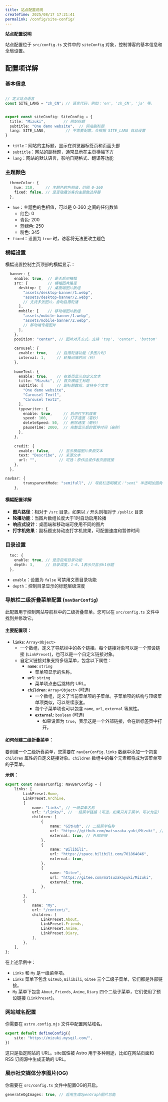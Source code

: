 ```yaml
---
title: 站点配置说明
createTime: 2025/08/17 17:21:41
permalink: /config/site-config/
---
```


**站点配置说明**

站点配置位于 `src/config.ts` 文件中的 `siteConfig` 对象，控制博客的基本信息和全局设置。

## 配置项详解

### 基本信息

```typescript

// 定义站点语言
const SITE_LANG = "zh_CN"; // 语言代码，例如：'en', 'zh_CN', 'ja' 等。


export const siteConfig: SiteConfig = {
  title: "Mizuki",        // 网站标题
  subtitle: "One demo website",  // 网站副标题
  lang: SITE_LANG,         // 不需要配置，会根据 SITE_LANG 自动设置
}
```

- `title`：网站的主标题，显示在浏览器标签页和页面头部
- `subtitle`：网站的副标题，通常显示在主页横幅下方
- `lang`：网站的默认语言，影响日期格式、翻译等功能

### 主题颜色

```typescript
  themeColor: {
    hue: 210,     // 主题色的色相值，范围 0-360
    fixed: false, // 是否隐藏访客的主题色选择器
  },
```

- `hue`：主题色的色相值，可以是 0-360 之间的任何数值
  - 红色: 0
  - 青色: 200
  - 蓝绿色: 250
  - 粉色: 345
- `fixed`：设置为 `true` 时，访客将无法更改主题色



### 横幅设置

横幅设置控制主页顶部的横幅显示：

```typescript
  banner: {
    enable: true,  // 是否启用横幅
    src: {         // 横幅图片路径
      desktop: [   // 桌面端图片数组
        "assets/desktop-banner/1.webp",
        "assets/desktop-banner/2.webp",
        // 支持多张图片，自动启用轮播
      ],
      mobile: [    // 移动端图片数组
        "assets/mobile-banner/1.webp",
        "assets/mobile-banner/2.webp",
        // 移动端专用图片
      ],
    },
    position: "center", // 图片对齐方式，支持 'top', 'center', 'bottom'
    
    carousel: {
      enable: true,    // 启用轮播功能（多图片时）
      interval: 1,     // 轮播间隔时间（秒）
    },
    
    homeText: {
      enable: true,    // 在首页显示自定义文本
      title: "Mizuki", // 首页横幅主标题
      subtitle: [      // 副标题数组，支持多个文本
        "One demo website",
        "Carousel Text1",
        "Carousel Text2",
      ],
      typewriter: {
        enable: true,     // 启用打字机效果
        speed: 100,       // 打字速度（毫秒）
        deleteSpeed: 50,  // 删除速度（毫秒）
        pauseTime: 2000,  // 完整显示后的暂停时间（毫秒）
      },
    },
    
    credit: {
      enable: false,    // 显示横幅图片来源文本
      text: "Describe", // 来源文本
      url: "",          // 可选：原作品或作者页面链接
    },
  },

navbar: {
		transparentMode: "semifull", // 导航栏透明模式："semi" 半透明加圆角，"full" 完全透明，"semifull" 动态透明
	},
```

#### 横幅配置详解

- **图片路径**：相对于 `/src` 目录，如果以 `/` 开头则相对于 `/public` 目录
- **轮播功能**：当图片数组长度大于1时自动启用轮播
- **响应式设计**：桌面端和移动端可使用不同的图片
- **打字机效果**：副标题支持动态打字机效果，可配置速度和暂停时间

### 目录设置

```typescript
  toc: {
    enable: true, // 是否启用目录功能
    depth: 3,     // 目录深度，1-6，1表示只显示h1标题
  },
```

- `enable`：设置为 `false` 可禁用文章目录功能
- `depth`：控制目录显示的标题层级深度



### 导航栏二级折叠菜单配置 (`navBarConfig`)

此配置用于控制网站导航栏中的二级折叠菜单。您可以在 `src/config.ts` 文件中找到并修改它。

#### 主要配置项：

*   **`links`**: `Array<Object>`
    *   一个数组，定义了导航栏中的各个链接。每个链接对象可以是一个预设链接 (`LinkPreset`)，也可以是一个自定义链接对象。
    *   自定义链接对象支持多级菜单，包含以下属性：
        *   **`name`**: `string`
            *   菜单项显示的名称。
        *   **`url`**: `string`
            *   菜单项点击后跳转的 URL。
        *   **`children`**: `Array<Object>` (可选)
            *   一个数组，定义了当前菜单项的子菜单。子菜单项的结构与顶级菜单项类似，可以继续嵌套。
            *   每个子菜单项也可以包含 `name`, `url`, `external` 等属性。
            *   **`external`**: `boolean` (可选)
                *   如果设置为 `true`，表示这是一个外部链接，会在新标签页中打开。

#### 如何创建二级折叠菜单：

要创建一个二级折叠菜单，您需要在 `navBarConfig.links` 数组中添加一个包含 `children` 属性的自定义链接对象。`children` 数组中的每个元素都将成为该菜单项的子菜单。

**示例：**

```typescript
export const navBarConfig: NavBarConfig = {
	links: [
		LinkPreset.Home,
		LinkPreset.Archive,
		{
			name: "Links", // 一级菜单名称
			url: "/links/", // 一级菜单链接 (可选，如果只有子菜单，可以为空)
			children: [
				{
					name: "GitHub", // 二级菜单名称
					url: "https://github.com/matsuzaka-yuki/Mizuki", // 二级菜单链接
					external: true, // 外部链接
				},
				{
					name: "Bilibili",
					url: "https://space.bilibili.com/701864046",
					external: true,
				},
				{
					name: "Gitee",
					url: "https://gitee.com/matsuzakayuki/Mizuki",
					external: true,
				},
			],
		},
		{
			name: "My",
			url: "/content/",
			children: [
				LinkPreset.About,
				LinkPreset.Friends,
				LinkPreset.Anime,
				LinkPreset.Diary,
			],
		},
	],
};
```

在上述示例中：

*   `Links` 和 `My` 是一级菜单项。
*   `Links` 菜单下包含 `GitHub`, `Bilibili`, `Gitee` 三个二级子菜单，它们都是外部链接。
*   `My` 菜单下包含 `About`, `Friends`, `Anime`, `Diary` 四个二级子菜单，它们使用了预设链接 (`LinkPreset`)。

### 网站域名配置

你需要在 `astro.config.mjs` 文件中配置网站域名。

```typescript
export default defineConfig({
	site: "https://mizuki.mysqil.com/",
})
```

这只是指定网站的 URL。site属性被 Astro 用于多种用途，比如在网站页面和 RSS 订阅源中生成正确的 URL。


### 展示社交媒体分享图片(OG)

你需要在 `src/config.ts` 文件中配置OG的开启。

```typescript
generateOgImages: true, // 启用生成OpenGraph图片功能
```